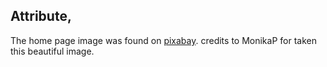 ## Attribute,
The home page image was found on [pixabay](https://pixabay.com/photos/panorama-to-ski-kitzsteinhorn-2192454/). credits to MonikaP for taken this beautiful image.

